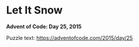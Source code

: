 # Let It Snow

**Advent of Code: Day 25, 2015**

Puzzle text: <https://adventofcode.com/2015/day/25>
